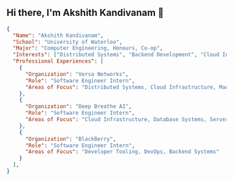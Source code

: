 
## Hi there, I'm Akshith Kandivanam 👋 
```json
{
  "Name": "Akshith Kandivanam",
  "School": "University of Waterloo",
  "Major": "Computer Engineering, Honours, Co-op",
  "Interests": ["Distributed Systems", "Backend Development", "Cloud Infrastructure", "Monitoring/Observability" "MLOps"],
  "Professional Experiences": [
    {
      "Organization": "Versa Networks",
      "Role": "Software Engineer Intern",
      "Areas of Focus": "Distributed Systems, Cloud Infrastructure, Machine Learning"
    },
    {
      "Organization": "Deep Breathe AI",
      "Role": "Software Engineer Intern",
      "Areas of Focus": "Cloud Infrastructure, Database Systems, Serverless Designs, MLOps"
    },
    {
      "Organization": "BlackBerry",
      "Role": "Software Engineer Intern",
      "Areas of Focus": "Developer Tooling, DevOps, Backend Systems"
    }
  ],
}

```
<!---
akkik04/akkik04 is a ✨ special ✨ repository because its `README.md` (this file) appears on your GitHub profile.
You can click the Preview link to take a look at your changes.
--->
